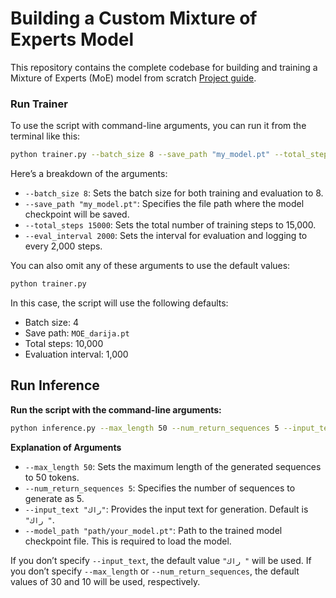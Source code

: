 # Building a Custom Mixture of Experts Model

This repository contains the complete codebase for building and training a Mixture of Experts (MoE) model from scratch [Project guide](https://blog.gopenai.com/building-a-custom-mixture-of-experts-model-for-our-darija-from-tokenization-to-text-generation-b30ba49ae7cc). 



### Run Trainer 

To use the script with command-line arguments, you can run it from the terminal like this:

```bash
python trainer.py --batch_size 8 --save_path "my_model.pt" --total_steps 15000 --eval_interval 2000
```

Here’s a breakdown of the arguments:

- `--batch_size 8`: Sets the batch size for both training and evaluation to 8.
- `--save_path "my_model.pt"`: Specifies the file path where the model checkpoint will be saved.
- `--total_steps 15000`: Sets the total number of training steps to 15,000.
- `--eval_interval 2000`: Sets the interval for evaluation and logging to every 2,000 steps.

You can also omit any of these arguments to use the default values:

```bash
python trainer.py
```

In this case, the script will use the following defaults:

- Batch size: 4
- Save path: `MOE_darija.pt`
- Total steps: 10,000
- Evaluation interval: 1,000



##  Run Inference 

**Run the script with the command-line arguments:**

```bash
python inference.py --max_length 50 --num_return_sequences 5 --input_text "راك" --model_path "path/your_model.pt"
```

**Explanation of Arguments**

- `--max_length 50`: Sets the maximum length of the generated sequences to 50 tokens.
- `--num_return_sequences 5`: Specifies the number of sequences to generate as 5.
- `--input_text "راك"`: Provides the input text for generation. Default is `"راك "`.
- `--model_path "path/your_model.pt"`: Path to the trained model checkpoint file. This is required to load the model.

If you don’t specify `--input_text`, the default value `"راك "` will be used. If you don’t specify `--max_length` or `--num_return_sequences`, the default values of 30 and 10 will be used, respectively.
